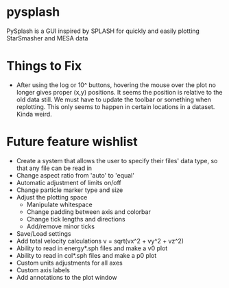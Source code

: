 # pysplash
PySplash is a GUI inspired by SPLASH for quickly and easily plotting StarSmasher and MESA data

# Things to Fix
* After using the log or 10^ buttons, hovering the mouse over the plot no longer gives proper (x,y) positions. It seems the position is relative to the old data still. We must have to update the toolbar or something when replotting. This only seems to happen in certain locations in a dataset. Kinda weird.

# Future feature wishlist
* Create a system that allows the user to specify their files' data type, so that any file can be read in
* Change aspect ratio from 'auto' to 'equal'
* Automatic adjustment of limits on/off
* Change particle marker type and size
* Adjust the plotting space
    * Manipulate whitespace
    * Change padding between axis and colorbar
    * Change tick lengths and directions
    * Add/remove minor ticks
* Save/Load settings
* Add total velocity calculations v = sqrt(vx^2 + vy^2 + vz^2)
* Ability to read in energy*.sph files and make a v0 plot
* Ability to read in col*.sph files and make a p0 plot
* Custom units adjustments for all axes
* Custom axis labels
* Add annotations to the plot window
